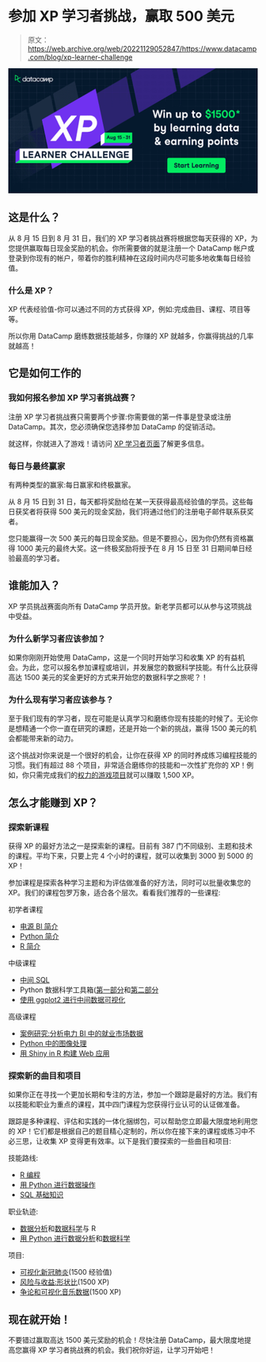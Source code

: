 # 参加 XP 学习者挑战，赢取 500 美元

> 原文：<https://web.archive.org/web/20221129052847/https://www.datacamp.com/blog/xp-learner-challenge>

[![XP Learner Challenge](img/3486a78de0312f5d6521b494f79b2b1b.png)](https://web.archive.org/web/20220926064844/https://www.datacamp.com/xp-learner-challenge)

## 这是什么？

从 8 月 15 日到 8 月 31 日，我们的 XP 学习者挑战赛将根据您每天获得的 XP，为您提供赢取每日现金奖励的机会。你所需要做的就是注册一个 DataCamp 帐户或登录到你现有的帐户，带着你的胜利精神在这段时间内尽可能多地收集每日经验值。

### 什么是 XP？

XP 代表经验值-你可以通过不同的方式获得 XP，例如:完成曲目、课程、项目等等。

所以你用 DataCamp 磨练数据技能越多，你赚的 XP 就越多，你赢得挑战的几率就越高！

## 它是如何工作的

### 我如何报名参加 XP 学习者挑战赛？

注册 XP 学习者挑战赛只需要两个步骤:你需要做的第一件事是登录或注册 DataCamp。其次，您必须确保您选择参加 DataCamp 的促销活动。

就这样，你就进入了游戏！请访问 [XP 学习者页面](https://web.archive.org/web/20220926064844/https://www.datacamp.com/xp-learner-challenge)了解更多信息。

### 每日与最终赢家

有两种类型的赢家:每日赢家和终极赢家。

从 8 月 15 日到 31 日，每天都将奖励给在某一天获得最高经验值的学员。这些每日获奖者将获得 500 美元的现金奖励，我们将通过他们的注册电子邮件联系获奖者。

您只能赢得一次 500 美元的每日现金奖励。但是不要担心，因为你仍然有资格赢得 1000 美元的最终大奖。这一终极奖励将授予在 8 月 15 日至 31 日期间单日经验最高的学习者。

## 谁能加入？

XP 学员挑战赛面向所有 DataCamp 学员开放。新老学员都可以从参与这项挑战中受益。

### 为什么新学习者应该参加？

如果你刚刚开始使用 DataCamp，这是一个同时开始学习和收集 XP 的有益机会。为此，您可以报名参加课程或培训，并发展您的数据科学技能。有什么比获得高达 1500 美元的奖金更好的方式来开始您的数据科学之旅呢？！

### 为什么现有学习者应该参与？

至于我们现有的学习者，现在可能是认真学习和磨练你现有技能的时候了。无论你是想精通一个你一直在研究的课题，还是开始一个新的挑战，赢得 1500 美元的机会都能带来新的动力。

这个挑战对你来说是一个很好的机会，让你在获得 XP 的同时养成练习编程技能的习惯。我们有超过 88 个项目，非常适合磨练你的技能和一次性扩充你的 XP！例如，你只需完成我们的[权力的游戏项目](https://web.archive.org/web/20220926064844/https://app.datacamp.com/learn/projects/76)就可以赚取 1,500 XP。

## 怎么才能赚到 XP？

### 探索新课程

获得 XP 的最好方法之一是探索新的课程。目前有 387 门不同级别、主题和技术的课程。平均下来，只要上完 4 个小时的课程，就可以收集到 3000 到 5000 的 XP！

参加课程是探索各种学习主题和为评估做准备的好方法，同时可以批量收集您的 XP。我们的课程包罗万象，适合各个层次。看看我们推荐的一些课程:

初学者课程

*   [电源 BI 简介](https://web.archive.org/web/20220926064844/https://www.datacamp.com/courses/introduction-to-power-bi)
*   [Python 简介](https://web.archive.org/web/20220926064844/https://www.datacamp.com/courses/intro-to-python-for-data-science)
*   [R 简介](https://web.archive.org/web/20220926064844/https://www.datacamp.com/courses/free-introduction-to-r)

中级课程

*   [中间 SQL](https://web.archive.org/web/20220926064844/https://www.datacamp.com/courses/intermediate-sql)
*   Python 数据科学工具箱([第一部分](https://web.archive.org/web/20220926064844/https://www.datacamp.com/courses/python-data-science-toolbox-part-1)和[第二部分](https://web.archive.org/web/20220926064844/https://www.datacamp.com/courses/python-data-science-toolbox-part-2)
*   [使用 ggplot2 进行中间数据可视化](https://web.archive.org/web/20220926064844/https://www.datacamp.com/courses/intermediate-data-visualization-with-ggplot2)

高级课程

*   [案例研究:分析电力 BI 中的就业市场数据](https://web.archive.org/web/20220926064844/https://www.datacamp.com/courses/case-study-analyzing-job-market-data-in-power-bi)
*   [Python 中的图像处理](https://web.archive.org/web/20220926064844/https://www.datacamp.com/courses/image-processing-in-python)
*   [用 Shiny in R 构建 Web 应用](https://web.archive.org/web/20220926064844/https://www.datacamp.com/courses/building-web-applications-with-shiny-in-r)

### 探索新的曲目和项目

如果你正在寻找一个更加长期和专注的方法，参加一个跟踪是最好的方法。我们有以技能和职业为重点的课程，其中四门课程为您获得行业认可的认证做准备。

跟踪是多种课程、评估和实践的一体化捆绑包，可以帮助您立即最大限度地利用您的 XP！它们都是根据自己的题目精心定制的，所以你在接下来的课程或练习中不必三思，让收集 XP 变得更有效率。以下是我们要探索的一些曲目和项目:

技能路线:

*   [R 编程](https://web.archive.org/web/20220926064844/https://www.datacamp.com/tracks/r-programming)
*   [用 Python 进行数据操作](https://web.archive.org/web/20220926064844/https://www.datacamp.com/tracks/data-manipulation-with-python)
*   [SQL 基础知识](https://web.archive.org/web/20220926064844/https://www.datacamp.com/tracks/sql-fundamentals)

职业轨迹:

*   [数据分析](https://web.archive.org/web/20220926064844/https://www.datacamp.com/tracks/data-analyst-with-r)和[数据科学](https://web.archive.org/web/20220926064844/https://www.datacamp.com/tracks/data-scientist-with-r)与 R
*   [用 Python 进行数据分析](https://web.archive.org/web/20220926064844/https://www.datacamp.com/tracks/data-analyst-with-python)和[数据科学](https://web.archive.org/web/20220926064844/https://www.datacamp.com/tracks/data-scientist-with-python)

项目:

*   [可视化新冠肺炎](https://web.archive.org/web/20220926064844/https://www.datacamp.com/projects/870)(1500 经验值)
*   [风险与收益:形状比](https://web.archive.org/web/20220926064844/https://www.datacamp.com/projects/66)(1500 XP)
*   [争论和可视化音乐数据](https://web.archive.org/web/20220926064844/https://www.datacamp.com/projects/78)(1500 XP)

## 现在就开始！

不要错过赢取高达 1500 美元奖励的机会！尽快注册 DataCamp，最大限度地提高您赢得 XP 学习者挑战赛的机会。我们祝你好运，让学习开始吧！